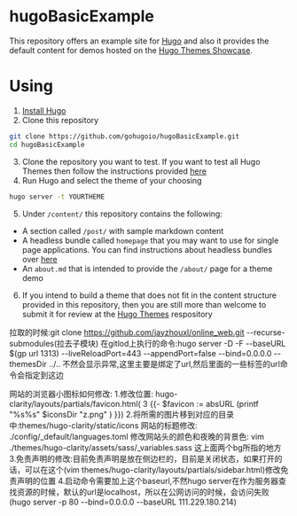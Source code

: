 # hugoBasicExample

This repository offers an example site for [Hugo](https://gohugo.io/) and also it provides the default content for demos hosted on the [Hugo Themes Showcase](https://themes.gohugo.io/).

# Using

1. [Install Hugo](https://gohugo.io/overview/installing/)
2. Clone this repository
```bash
git clone https://github.com/gohugoio/hugoBasicExample.git
cd hugoBasicExample
```
3. Clone the repository you want to test. If you want to test all Hugo Themes then follow the instructions provided [here](https://github.com/gohugoio/hugoThemes#installing-all-themes)
4. Run Hugo and select the theme of your choosing
```bash
hugo server -t YOURTHEME
```
5. Under `/content/` this repository contains the following:
- A section called `/post/` with sample markdown content
- A headless bundle called `homepage` that you may want to use for single page applications. You can find instructions about headless bundles over [here](https://gohugo.io/content-management/page-bundles/#headless-bundle)
- An `about.md` that is intended to provide the `/about/` page for a theme demo
6. If you intend to build a theme that does not fit in the content structure provided in this repository, then you are still more than welcome to submit it for review at the [Hugo Themes](https://github.com/gohugoio/hugoThemes/issues) respository

拉取的时候:git clone https://github.com/jayzhouxl/online_web.git --recurse-submodules(拉去子模块)
在gitlod上执行的命令:hugo server -D -F --baseURL $(gp url 1313) --liveReloadPort=443 --appendPort=false --bind=0.0.0.0 --themesDir ../..
不然会显示异常,这里主要是绑定了url,然后里面的一些标签的url命令会指定到这边

网站的浏览器小图标如何修改:
1.修改位置: hugo-clarity/layouts/partials/favicon.html(  3 {{- $favicon := absURL (printf "%s%s" $iconsDir "z.png" ) }})
2.将所需的图片移到对应的目录中:themes/hugo-clarity/static/icons
网站的标题修改:
./config/_default/languages.toml
修改网站头的颜色和夜晚的背景色:
vim ./themes/hugo-clarity/assets/sass/_variables.sass 这上面两个bg所指的地方
3.免责声明的修改:目前免责声明是放在侧边栏的，目前是关闭状态，如果打开的话，可以在这个(vim themes/hugo-clarity/layouts/partials/sidebar.html)修改免责声明的位置
4.启动命令需要加上这个baseurl,不然hugo server在作为服务器查找资源的时候，默认的url是localhost，所以在公网访问的时候，会访问失败(hugo server -p 80  --bind=0.0.0.0 --baseURL 111.229.180.214)
